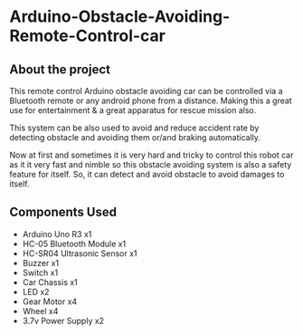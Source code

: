 # Arduino-Obstacle-Avoiding-Remote-Control-car

## About the project
This remote control Arduino obstacle avoiding car can be controlled via a Bluetooth remote or any android phone from a distance. Making this a great use for entertainment & a great apparatus for rescue mission also.

This system can be also used to avoid and reduce accident rate by detecting obstacle and avoiding them or/and braking automatically.

Now at first and sometimes it is very hard and tricky to control this robot car as it it very fast and nimble so this obstacle avoiding system is also a safety feature for itself. So, it can detect and avoid obstacle to avoid damages to itself.

## Components Used
* Arduino Uno R3 x1
* HC-05 Bluetooth Module x1
* HC-SR04 Ultrasonic Sensor x1
* Buzzer x1
* Switch x1
* Car Chassis x1
* LED x2
* Gear Motor x4
* Wheel x4
* 3.7v Power Supply x2
